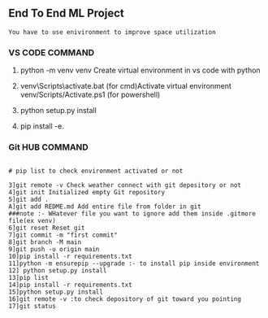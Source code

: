 ## End To End ML Project

```
You have to use enivironment to improve space utilization
```

### VS CODE COMMAND

1. python -m venv venv Create virtual environment in vs code with python
2. venv\Scripts\activate.bat (for cmd)Activate virtual environment
   venv/Scripts/Activate.ps1 (for powershell)

3. python setup.py install
4. pip install -e.

### Git HUB COMMAND

```

# pip list to check environment activated or not

3]git remote -v Check weather connect with git depository or not
4]git init Initialized empty Git repository
5]git add .
A]git add REDME.md Add entire file from folder in git
###note :- WHatever file you want to ignore add them inside .gitmore file(ex venv)
6]git reset Reset git
7]git commit -m "first commit"
8]git branch -M main
9]git push -u origin main
10]pip install -r requirements.txt
11]python -m ensurepip --upgrade :- to install pip inside environment
12] python setup.py install
13]pip list
14]pip install -r requirements.txt
15]python setup.py install
16]git remote -v :to check depository of git toward you pointing
17]git status

```

```

```
